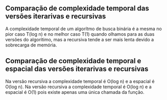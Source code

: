 ## Comparação de complexidade temporal das versões iterarivas e recursivas

A complexidade temporal de um algorítmo de busca binária é a mesma no pior caso
T(log n) e no melhor caso T(1) quando olhamos para as duas versões do algorítimo, mas a recursiva tende a ser mais lenta devido a sobrecarga de memória.

## Comparação de complexidade temporal e espacial das versões iterarivas e recursivas

Na versão recursiva a complexidade temporal é O(log n) e a espacial é O(log n).
Na versão recursiva a complexidade temporal é O(log n) e a espacial é O(1) pois existe apenas uma única chamada da função.
